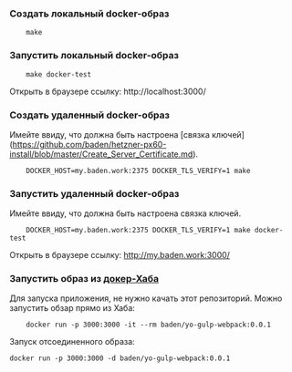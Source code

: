 
### Создать локальный docker-образ

```
    make
```

### Запустить локальный docker-образ

```
    make docker-test
```

Открыть в браузере ссылку: http://localhost:3000/

### Создать удаленный docker-образ

Имейте ввиду, что должна быть настроена [связка ключей] (https://github.com/baden/hetzner-px60-install/blob/master/Create_Server_Certificate.md).

```
    DOCKER_HOST=my.baden.work:2375 DOCKER_TLS_VERIFY=1 make
```

### Запустить удаленный docker-образ

Имейте ввиду, что должна быть настроена связка ключей.

```
    DOCKER_HOST=my.baden.work:2375 DOCKER_TLS_VERIFY=1 make docker-test
```

Открыть в браузере ссылку: http://my.baden.work:3000/

### Запустить образ из [докер-Хаба](https://hub.docker.com/r/baden/yo-gulp-webpack/)

Для запуска приложения, не нужно качать этот репозиторий.
Можно запустить обзар прямо из Хаба:

```
    docker run -p 3000:3000 -it --rm baden/yo-gulp-webpack:0.0.1
```

Запуск отсоединенного образа:

```
docker run -p 3000:3000 -d baden/yo-gulp-webpack:0.0.1
```
